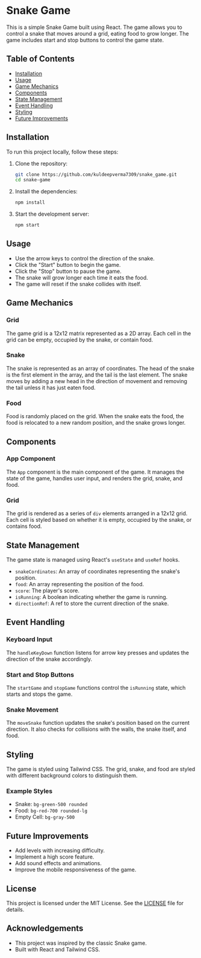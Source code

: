 # Snake Game

This is a simple Snake Game built using React. The game allows you to control a snake that moves around a grid, eating food to grow longer. The game includes start and stop buttons to control the game state.

## Table of Contents

- [Installation](#installation)
- [Usage](#usage)
- [Game Mechanics](#game-mechanics)
- [Components](#components)
- [State Management](#state-management)
- [Event Handling](#event-handling)
- [Styling](#styling)
- [Future Improvements](#future-improvements)

## Installation

To run this project locally, follow these steps:

1. Clone the repository:
    ```sh
    git clone https://github.com/kuldeepverma7309/snake_game.git
    cd snake-game
    ```

2. Install the dependencies:
    ```sh
    npm install
    ```

3. Start the development server:
    ```sh
    npm start
    ```

## Usage

- Use the arrow keys to control the direction of the snake.
- Click the "Start" button to begin the game.
- Click the "Stop" button to pause the game.
- The snake will grow longer each time it eats the food.
- The game will reset if the snake collides with itself.

## Game Mechanics

### Grid

The game grid is a 12x12 matrix represented as a 2D array. Each cell in the grid can be empty, occupied by the snake, or contain food.

### Snake

The snake is represented as an array of coordinates. The head of the snake is the first element in the array, and the tail is the last element. The snake moves by adding a new head in the direction of movement and removing the tail unless it has just eaten food.

### Food

Food is randomly placed on the grid. When the snake eats the food, the food is relocated to a new random position, and the snake grows longer.

## Components

### App Component

The `App` component is the main component of the game. It manages the state of the game, handles user input, and renders the grid, snake, and food.

### Grid

The grid is rendered as a series of `div` elements arranged in a 12x12 grid. Each cell is styled based on whether it is empty, occupied by the snake, or contains food.

## State Management

The game state is managed using React's `useState` and `useRef` hooks.

- `snakeCordinates`: An array of coordinates representing the snake's position.
- `food`: An array representing the position of the food.
- `score`: The player's score.
- `isRunning`: A boolean indicating whether the game is running.
- `directionRef`: A ref to store the current direction of the snake.

## Event Handling

### Keyboard Input

The `handleKeyDown` function listens for arrow key presses and updates the direction of the snake accordingly.

### Start and Stop Buttons

The `startGame` and `stopGame` functions control the `isRunning` state, which starts and stops the game.

### Snake Movement

The `moveSnake` function updates the snake's position based on the current direction. It also checks for collisions with the walls, the snake itself, and food.

## Styling

The game is styled using Tailwind CSS. The grid, snake, and food are styled with different background colors to distinguish them.

### Example Styles

- Snake: `bg-green-500 rounded`
- Food: `bg-red-700 rounded-lg`
- Empty Cell: `bg-gray-500`

## Future Improvements

- Add levels with increasing difficulty.
- Implement a high score feature.
- Add sound effects and animations.
- Improve the mobile responsiveness of the game.

## License

This project is licensed under the MIT License. See the [LICENSE](LICENSE) file for details.

## Acknowledgements

- This project was inspired by the classic Snake game.
- Built with React and Tailwind CSS.